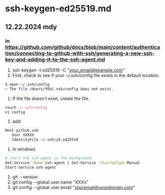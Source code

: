 # ssh-keygen-ed25519.md

## 12.22.2024 mdy
 
### in https://github.com/github/docs/blob/main/content/authentication/connecting-to-github-with-ssh/generating-a-new-ssh-key-and-adding-it-to-the-ssh-agent.md

1. ssh-keygen -t ed25519 -C "your_email@example.com"
1. First, check to see if your ~/.ssh/config file exists in the default location.
```sh
$ open ~/.ssh/config
> The file /Users/YOU/.ssh/config does not exist.
```
1. If the file doesn't exist, create the file.
```js
touch ~/.ssh/config
vi config
```
1. add: 
```sh
Host github.com
   User XXXXX
   IdentityFile ~/.ssh/id_ed25519
```
1. In windows
```sh
# start the ssh-agent in the background
Get-Service -Name ssh-agent | Set-Service -StartupType Manual
Start-Service ssh-agent
```
1. git --version
1. git config --global user.name "XXXx"
1. git config --global user.email "youremail@yourdomain.com"